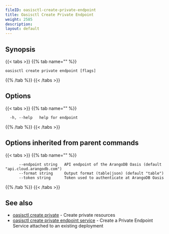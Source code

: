```yaml
---
fileID: oasisctl-create-private-endpoint
title: Oasisctl Create Private Endpoint
weight: 2585
description: 
layout: default
---
```

## Synopsis



{{< tabs >}}
{{% tab name="" %}}
```
oasisctl create private endpoint [flags]
```
{{% /tab %}}
{{< /tabs >}}

## Options

{{< tabs >}}
{{% tab name="" %}}
```
  -h, --help   help for endpoint
```
{{% /tab %}}
{{< /tabs >}}

## Options inherited from parent commands

{{< tabs >}}
{{% tab name="" %}}
```
      --endpoint string   API endpoint of the ArangoDB Oasis (default "api.cloud.arangodb.com")
      --format string     Output format (table|json) (default "table")
      --token string      Token used to authenticate at ArangoDB Oasis
```
{{% /tab %}}
{{< /tabs >}}

## See also

* [oasisctl create private](oasisctl-create-private)	 - Create private resources
* [oasisctl create private endpoint service](oasisctl-create-private-endpoint-service)	 - Create a Private Endpoint Service attached to an existing deployment

